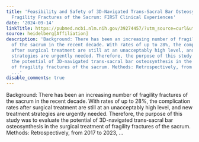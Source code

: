 ```yaml
---
title: 'Feasibility and Safety of 3D-Navigated Trans-Sacral Bar Osteosynthesis for
  Fragility Fractures of the Sacrum: FIRST Clinical Experiences'
date: '2024-09-14'
linkTitle: https://pubmed.ncbi.nlm.nih.gov/39274457/?utm_source=curl&utm_medium=rss&utm_campaign=pubmed-2&utm_content=1FakS-2QOkCT8HsMOQP1bCRQ4YzyumYOmxmF0moLsQ3dFB1E9V&fc=20220326224207&ff=20240915192147&v=2.18.0.post9+e462414
source: heidelberg[Affiliation]
description: 'Background: There has been an increasing number of fragility fractures
  of the sacrum in the recent decade. With rates of up to 28%, the complication rates
  after surgical treatment are still at an unacceptably high level, and new treatment
  strategies are urgently needed. Therefore, the purpose of this study was to evaluate
  the potential of 3D-navigated trans-sacral bar osteosynthesis in the surgical treatment
  of fragility fractures of the sacrum. Methods: Retrospectively, from 2017 to 2023,
  ...'
disable_comments: true
---
```

Background: There has been an increasing number of fragility fractures of the sacrum in the recent decade. With rates of up to 28%, the complication rates after surgical treatment are still at an unacceptably high level, and new treatment strategies are urgently needed. Therefore, the purpose of this study was to evaluate the potential of 3D-navigated trans-sacral bar osteosynthesis in the surgical treatment of fragility fractures of the sacrum. Methods: Retrospectively, from 2017 to 2023, ...